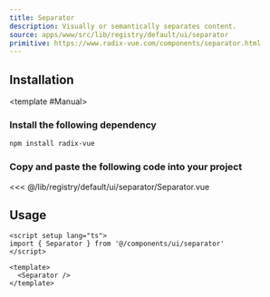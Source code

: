 ```yaml
---
title: Separator
description: Visually or semantically separates content.
source: apps/www/src/lib/registry/default/ui/separator 
primitive: https://www.radix-vue.com/components/separator.html
---
```


<ComponentPreview name="SeparatorDemo" /> 


## Installation

<TabPreview name="CLI">
<template #CLI>

```bash
npx shadcn-vue@latest add separator
```
</template>

<template #Manual>

<Steps>

### Install the following dependency

```bash
npm install radix-vue
```

### Copy and paste the following code into your project

<<< @/lib/registry/default/ui/separator/Separator.vue

 
</Steps>

</template>
</TabPreview>

## Usage

```vue
<script setup lang="ts">
import { Separator } from '@/components/ui/separator'
</script>

<template>
  <Separator />
</template>
```